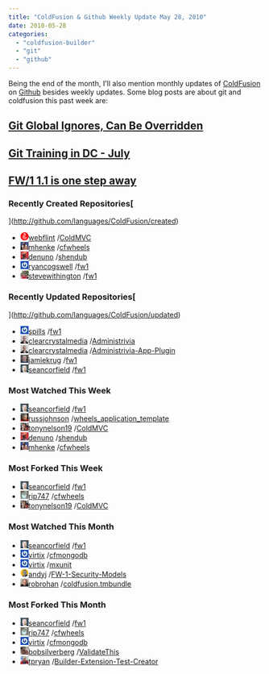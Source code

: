 ```yaml
---
title: "ColdFusion & Github Weekly Update May 28, 2010"
date: 2010-05-28
categories: 
  - "coldfusion-builder"
  - "git"
  - "github"
---
```


Being the end of the month, I'll also mention monthly updates of [ColdFusion](http://en.wikipedia.org/wiki/ColdFusion) on [Github](http://github.com/) besides weekly updates. Some blog posts are about git and coldfusion this past week are:

## [**Git** Global Ignores, Can Be Overridden](http://jamiekrug.com/blog/index.cfm/2010/5/27/git-global-ignores-can-be-overridden)

## [**Git** Training in DC - July](http://github.com/blog/654-git-training-in-dc-july)

## [FW/1 1.1 is one step away](http://corfield.org/blog/post.cfm/fw-1-1-1-is-one-step-away)

### Recently Created Repositories[  
](http://github.com/languages/ColdFusion/created)

- ![](images/dae6ae9ff5fa99d918cedf67648ae038)[webflint](http://github.com/webflint) /[ColdMVC](http://github.com/webflint/ColdMVC)
- ![](images/6c5d8be6ffe678809cb737db55c761d2)[mhenke](http://github.com/mhenke) /[cfwheels](http://github.com/mhenke/cfwheels)
- ![](images/2b2592af4550b566f315c9ae6bd07350)[denuno](http://github.com/denuno) /[shendub](http://github.com/denuno/shendub)
- ![](images/7666b8e1ab67c0d868e40e43a4129c00)[ryancogswell](http://github.com/ryancogswell) /[fw1](http://github.com/ryancogswell/fw1)
- ![](images/6f480895b9398e5cbc4e92189ed8f576)[stevewithington](http://github.com/stevewithington) /[fw1](http://github.com/stevewithington/fw1)

### Recently Updated Repositories[  
](http://github.com/languages/ColdFusion/updated)

- ![](images/a525217b1e4d780e9527c0f6f9a2bc68)[spills](http://github.com/spills) /[fw1](http://github.com/spills/fw1)
- ![](images/1ae57d1ff583049035455afb1b031f80)[clearcrystalmedia](http://github.com/clearcrystalmedia) /[Administrivia](http://github.com/clearcrystalmedia/Administrivia)
- ![](images/1ae57d1ff583049035455afb1b031f80)[clearcrystalmedia](http://github.com/clearcrystalmedia) /[Administrivia-App-Plugin](http://github.com/clearcrystalmedia/Administrivia-App-Plugin)
- ![](images/a5726130adfafdb2c890149a070b827d)[jamiekrug](http://github.com/jamiekrug) /[fw1](http://github.com/jamiekrug/fw1)
- ![](images/9354eec0679e2d3b36b77ff62165f717)[seancorfield](http://github.com/seancorfield) /[fw1](http://github.com/seancorfield/fw1)

### Most Watched This Week

- ![](images/9354eec0679e2d3b36b77ff62165f717)[seancorfield](http://github.com/seancorfield) /[fw1](http://github.com/seancorfield/fw1)
- ![](images/1a650db02dfea269fe358c3ebb9b93fc)[russjohnson](http://github.com/russjohnson) /[wheels\_application\_template](http://github.com/russjohnson/wheels_application_template)
- ![](images/c0fa38e4ecea790a10466a71ebb9674e)[tonynelson19](http://github.com/tonynelson19) /[ColdMVC](http://github.com/tonynelson19/ColdMVC)
- ![](images/2b2592af4550b566f315c9ae6bd07350)[denuno](http://github.com/denuno) /[shendub](http://github.com/denuno/shendub)
- ![](images/6c5d8be6ffe678809cb737db55c761d2)[mhenke](http://github.com/mhenke) /[cfwheels](http://github.com/mhenke/cfwheels)

### Most Forked This Week

- ![](images/9354eec0679e2d3b36b77ff62165f717)[seancorfield](http://github.com/seancorfield) /[fw1](http://github.com/seancorfield/fw1)
- ![](images/f09f0a0d45c19276540a9899d0e6b667)[rip747](http://github.com/rip747) /[cfwheels](http://github.com/rip747/cfwheels)
- ![](images/c0fa38e4ecea790a10466a71ebb9674e)[tonynelson19](http://github.com/tonynelson19) /[ColdMVC](http://github.com/tonynelson19/ColdMVC)

### Most Watched This Month

- ![](images/9354eec0679e2d3b36b77ff62165f717)[seancorfield](http://github.com/seancorfield) /[fw1](http://github.com/seancorfield/fw1)
- ![](images/daf9558a873d0e6fd5c51de42ffeea9b)[virtix](http://github.com/virtix) /[cfmongodb](http://github.com/virtix/cfmongodb)
- ![](images/daf9558a873d0e6fd5c51de42ffeea9b)[virtix](http://github.com/virtix) /[mxunit](http://github.com/virtix/mxunit)
- ![](images/0df984eee13ba93b5eefcde916537d9a)[andyj](http://github.com/andyj) /[FW-1-Security-Models](http://github.com/andyj/FW-1-Security-Models)
- ![](images/97f6255bf19533093bda929f79490f06)[robrohan](http://github.com/robrohan) /[coldfusion.tmbundle](http://github.com/robrohan/coldfusion.tmbundle)

### Most Forked This Month

- ![](images/9354eec0679e2d3b36b77ff62165f717)[seancorfield](http://github.com/seancorfield) /[fw1](http://github.com/seancorfield/fw1)
- ![](images/f09f0a0d45c19276540a9899d0e6b667)[rip747](http://github.com/rip747) /[cfwheels](http://github.com/rip747/cfwheels)
- ![](images/daf9558a873d0e6fd5c51de42ffeea9b)[virtix](http://github.com/virtix) /[cfmongodb](http://github.com/virtix/cfmongodb)
- ![](images/95d98aa8f56318b4e22aab08425ee792)[bobsilverberg](http://github.com/bobsilverberg) /[ValidateThis](http://github.com/bobsilverberg/ValidateThis)
- ![](images/6c18ceafef161be26ae441469b29c475)[tpryan](http://github.com/tpryan) /[Builder-Extension-Test-Creator](http://github.com/tpryan/Builder-Extension-Test-Creator)
